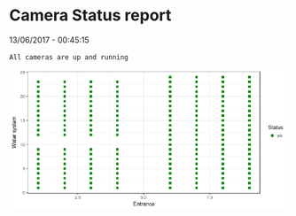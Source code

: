 Camera Status report
================
13/06/2017 - 00:45:15

    All cameras are up and running

![](camreport_files/figure-markdown_github/unnamed-chunk-2-1.png)
